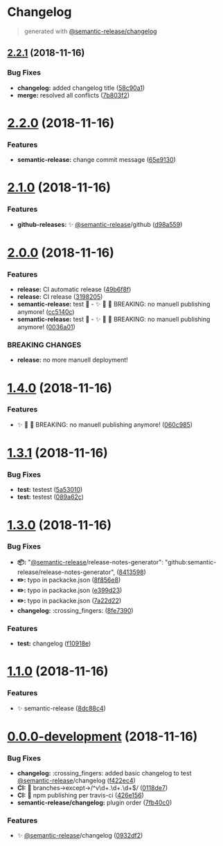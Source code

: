 # Changelog
> generated with [@semantic-release/changelog](https://github.com/semantic-release/changelog)

## [2.2.1](https://github.com/stackr23/logger/compare/v2.2.0...v2.2.1) (2018-11-16)


### Bug Fixes

* **changelog:** added changelog title ([58c90a1](https://github.com/stackr23/logger/commit/58c90a1))
* **merge:** resolved all conflicts ([7b803f2](https://github.com/stackr23/logger/commit/7b803f2))

# [2.2.0](https://github.com/stackr23/logger/compare/v2.1.0...v2.2.0) (2018-11-16)


### Features

* **semantic-release:** change commit message ([65e9130](https://github.com/stackr23/logger/commit/65e9130))

# [2.1.0](https://github.com/stackr23/logger/compare/v2.0.0...v2.1.0) (2018-11-16)


### Features

* **github-releases:** :sparkles: [@semantic-release](https://github.com/semantic-release)/github ([d98a559](https://github.com/stackr23/logger/commit/d98a559))

# [2.0.0](https://github.com/stackr23/logger/compare/v1.4.0...v2.0.0) (2018-11-16)


### Features

* **release:** CI automatic release ([49b6f8f](https://github.com/stackr23/logger/commit/49b6f8f))
* **release:** CI release ([3198205](https://github.com/stackr23/logger/commit/3198205))
* **semantic-release:** test :rocket: - ✨ 👷 🚀 BREAKING: no manuell publishing anymore! ([cc5140c](https://github.com/stackr23/logger/commit/cc5140c))
* **semantic-release:** test :rocket: - ✨ 👷 🚀 BREAKING: no manuell publishing anymore! ([0036a01](https://github.com/stackr23/logger/commit/0036a01))


### BREAKING CHANGES

* **release:** no more manuell deployment!

# [1.4.0](https://github.com/stackr23/logger/compare/v1.3.1...v1.4.0) (2018-11-16)


### Features

* :sparkles: :construction_worker: :rocket: BREAKING: no manuell publishing anymore! ([060c985](https://github.com/stackr23/logger/commit/060c985))

# [1.3.1](https://github.com/stackr23/logger/compare/v1.3.0...v1.3.1) (2018-11-16)


### Bug Fixes

* **test:** testest ([5a53010](https://github.com/stackr23/logger/commit/5a53010))
* **test:** testest ([089a62c](https://github.com/stackr23/logger/commit/089a62c))

# [1.3.0](https://github.com/stackr23/logger/compare/v1.2.0...v1.3.0) (2018-11-16)


### Bug Fixes

* **:package::**     "[@semantic-release](https://github.com/semantic-release)/release-notes-generator": "github:semantic-release/release-notes-generator", ([8413598](https://github.com/stackr23/logger/commit/8413598))
* **:pencil2::** typo in packacke.json ([8f856e8](https://github.com/stackr23/logger/commit/8f856e8))
* **:pencil2::** typo in packacke.json ([e399d23](https://github.com/stackr23/logger/commit/e399d23))
* **:pencil2::** typo in packacke.json ([7a22d22](https://github.com/stackr23/logger/commit/7a22d22))
* **changelog:** :crossing_fingers: ([8fe7390](https://github.com/stackr23/logger/commit/8fe7390))


### Features

* **test:** changelog ([f10918e](https://github.com/stackr23/logger/commit/f10918e))

# [1.1.0](https://github.com/stackr23/logger/compare/8dc88c4...v1.1.0) (2018-11-16)


### Features

* :sparkles: semantic-release ([8dc88c4](https://github.com/stackr23/logger/commit/8dc88c4))



# [0.0.0-development](https://github.com/stackr23/logger/compare/v1.1.1...v0.0.0-development) (2018-11-16)


### Bug Fixes

* **changelog:** :crossing_fingers: added basic changelog to test [@semantic-release](https://github.com/semantic-release)/changelog ([f422ec4](https://github.com/stackr23/logger/commit/f422ec4))
* **CI:** :construction_worker:  branches->except->/^v\d+\.\d+\.\d+$/ ([0118de7](https://github.com/stackr23/logger/commit/0118de7))
* **CI:** :green_heart: npm publishing per travis-ci ([426e156](https://github.com/stackr23/logger/commit/426e156))
* **semantic-release/changelog:** plugin order ([7fb40c0](https://github.com/stackr23/logger/commit/7fb40c0))


### Features

* :sparkles: [@semantic-release](https://github.com/semantic-release)/changelog ([0932df2](https://github.com/stackr23/logger/commit/0932df2))
